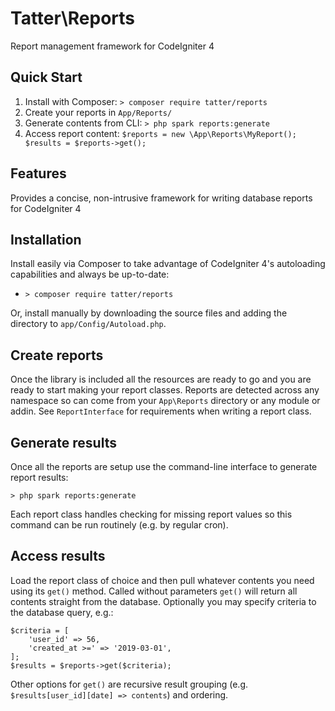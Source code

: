 # Tatter\Reports
Report management framework for CodeIgniter 4

## Quick Start

1. Install with Composer: `> composer require tatter/reports`
2. Create your reports in `App/Reports/`
3. Generate contents from CLI: `> php spark reports:generate`
4. Access report content: `$reports = new \App\Reports\MyReport(); $results = $reports->get();`

## Features

Provides a concise, non-intrusive framework for writing database reports for CodeIgniter 4

## Installation

Install easily via Composer to take advantage of CodeIgniter 4's autoloading capabilities
and always be up-to-date:
* `> composer require tatter/reports`

Or, install manually by downloading the source files and adding the directory to
`app/Config/Autoload.php`.

## Create reports

Once the library is included all the resources are ready to go and you are ready to start
making your report classes. Reports are detected across any namespace so can come from
your `App\Reports` directory or any module or addin. See `ReportInterface` for requirements
when writing a report class.

## Generate results

Once all the reports are setup use the command-line interface to generate report results:

`> php spark reports:generate`

Each report class handles checking for missing report values so this command can be run
routinely (e.g. by regular cron).

## Access results

Load the report class of choice and then pull whatever contents you need using its `get()`
method. Called without parameters `get()` will return all contents straight from the
database. Optionally you may specify criteria to the database query, e.g.:
```
$criteria = [
	'user_id' => 56,
	'created_at >=' => '2019-03-01',
];
$results = $reports->get($criteria);
```

Other options for `get()` are recursive result grouping (e.g.
`$results[user_id][date] => contents`) and ordering.
